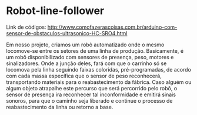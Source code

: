 Robot-line-follower
===================

Link de códigos: http://www.comofazerascoisas.com.br/arduino-com-sensor-de-obstaculos-ultrasonico-HC-SRO4.html

Em nosso projeto, criamos um robô automatizado onde o mesmo locomove-se entre os setores de uma linha de produção. Basicamente, é um robô disponibilizado com sensores de presença, peso, motores e sinalizadores. Onde a junção deles, fará com que o carrinho só se locomova pela linha seguindo faixas coloridas, pré-programadas, de acordo com cada massa específica que o sensor de peso reconhecerá, transportando materiais para o reabastecimento da fábrica. Caso alguém ou algum objeto atrapalhe este percurso que será percorrido pelo robô, o sensor de presença ira reconhecer tal inconformidade e emitirá sinais sonoros, para que o caminho seja liberado e continue o processo de reabastecimento da linha ou retorno a base.



